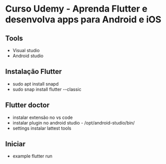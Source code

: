 # Curso Udemy - Aprenda Flutter e desenvolva apps para Android e iOS

## Tools 
- Visual studio
- Android studio

## Instalação Flutter
- sudo apt install snapd
- sudo snap install flutter --classic

## Flutter doctor
- instalar extensão no vs code
- instalar plugin no android studio - /opt/android-studio/bin/
- settings instalar lattest tools

## Iniciar 
- example flutter run
